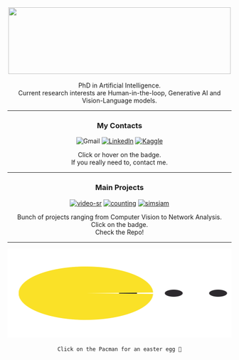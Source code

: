 <div align="center">
<a href="https://www.pinlab.org">
	<img src="https://github.com/santurini/santurini/assets/91251307/3ea9640c-1061-4917-9fa4-ac13d732984c" width="500" height="150"/>
</a>

PhD in Artificial Intelligence. <br/>
Current research interests are Human-in-the-loop, Generative AI and Vision-Language models.

<hr style="border:1px black">

### My Contacts

![Gmail](https://img.shields.io/badge/gmail-D14836?style=for-the-badge&logo=gmail&logoColor=white "ghinassiarturo8@gmail.com")
[![LinkedIn](https://img.shields.io/badge/linkedin-%230077B5.svg?style=for-the-badge&logo=linkedin&logoColor=white)](https://www.linkedin.com/in/arturo-ghinassi-50b8a0219/)
[![Kaggle](https://img.shields.io/badge/kaggle-035a7d?style=for-the-badge&logo=kaggle&logoColor=white)](https://kaggle.com/santurini)

Click or hover on the badge.<br/>
If you really need to, contact me.

<hr style="border:1px black">

### Main Projects
[![video-sr](https://custom-icon-badges.demolab.com/badge/video_super_resolution-1DB954?style=for-the-badge&logo=airplayvideo&logoColor=white)](https://github.com/santurini/vsrlab)
[![counting](https://custom-icon-badges.demolab.com/badge/object_counting-008B8B?style=for-the-badge&logo=galaxy)](https://github.com/santurini/galaxy-countr)
[![simsiam](https://custom-icon-badges.demolab.com/badge/self_supervised_learning-F64935?style=for-the-badge&logo=git-extensions)](https://github.com/santurini/simsiam-tf)

Bunch of projects ranging from Computer Vision to Network Analysis.<br/>
Click on the badge.<br/>
Check the Repo!

<hr style="border:1px black">

<a href="https://it.crazygames.com/gioco/pacman">
	<img src="https://raw.githubusercontent.com/Aniket965/Aniket965/master/pacman.svg?sanitize=true" width="600" height="200">
</a>

	Click on the Pacman for an easter egg 🥚
 
</div>

	
